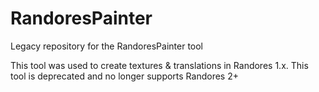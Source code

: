 # RandoresPainter
Legacy repository for the RandoresPainter tool

This tool was used to create textures & translations in Randores 1.x. This tool is deprecated and no longer supports Randores 2+
